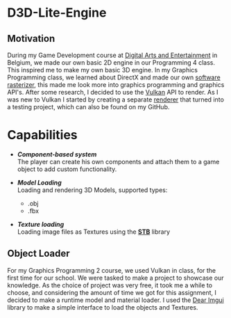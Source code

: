 # D3D-Lite-Engine  

## Motivation
During my Game Development course at [Digital Arts and Entertainment](https://www.digitalartsandentertainment.be) in Belgium, we made our own basic 2D engine in our Programming 4 class.
This inspired me to make my own basic 3D engine.
In my Graphics Programming class, we learned about DirectX and made our own [software rasterizer](https://github.com/DaanDemaecker/DualRasterizer), this made me look more into graphics programming and graphics API's.
After some research, I decided to use the [Vulkan](https://www.vulkan.org) API to render.
As I was new to Vulkan I started by creating a separate [renderer](https://github.com/DaanDemaecker/VulkanRenderer.git) that turned into a testing project, which can also be found on my GitHub.


# Capabilities

- ***Component-based system***  
      The player can create his own components and attach them to a game object to add custom functionality.

- ***Model Loading***  
     Loading and rendering 3D Models, supported types:
    - .obj
    - .fbx

- ***Texture loading***  
    Loading image files as Textures using the [**STB**](https://github.com/nothings/stb) library

## Object Loader
For my Graphics Programming 2 course, we used Vulkan in class, for the first time for our school. We were tasked to make a project to showcase our knowledge.
As the choice of project was very free, it took me a while to choose, and considering the amount of time we got for this assignment, I decided to make a runtime model and material loader.
I used the [Dear Imgui](https://github.com/ocornut/imgui) library to make a simple interface to load the objects and Textures.
